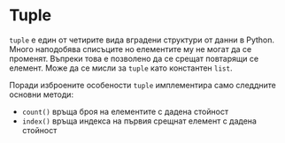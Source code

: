 # Tuple

`tuple` е един от четирите вида вградени структури от данни в Python. Много наподобява списъците но елементите му не могат да се променят. Въпреки това е позволено да се срещат повтарящи се елемент. Може да се мисли за `tuple` като константен `list`.

Поради изброените особености `tuple` имплементира само следдните основни методи:

 - `count()` връща броя на елементите с дадена стойност
 - `index()` връща индекса на първия срещнат елемент с дадена стойност
